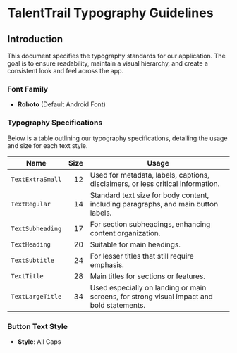 # TalentTrail Typography Guidelines

## Introduction

This document specifies the typography standards for our application. The goal is to ensure readability, maintain a visual hierarchy, and create a consistent look and feel across the app.

### Font Family

- **Roboto** (Default Android Font)

### Typography Specifications

Below is a table outlining our typography specifications, detailing the usage and size for each text style.

| Name             | Size | Usage                                                                                     |
| ---------------- | ---: | ----------------------------------------------------------------------------------------- |
| `TextExtraSmall` |   12 | Used for metadata, labels, captions, disclaimers, or less critical information.           |
| `TextRegular`    |   14 | Standard text size for body content, including paragraphs, and main button labels.        |
| `TextSubheading` |   17 | For section subheadings, enhancing content organization.                                  |
| `TextHeading`    |   20 | Suitable for main headings.                                                               |
| `TextSubtitle`   |   24 | For lesser titles that still require emphasis.                                            |
| `TextTitle`      |   28 | Main titles for sections or features.                                                     |
| `TextLargeTitle` |   34 | Used especially on landing or main screens, for strong visual impact and bold statements. |

### Button Text Style

- **Style**: All Caps
